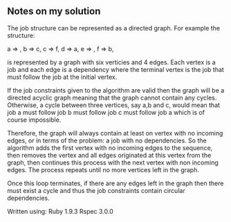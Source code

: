 ## Notes on my solution

The job structure can be represented as a directed graph. For example the structure:

a => ,
b => c,
c => f,
d => a,
e => ,
f => b,

is represented by a graph with six verticies and 4 edges. Each vertex is a job and each edge is a dependency where the terminal vertex is the job that must follow the job at the initial vertex.

If the job constraints given to the algorithm are valid then the graph will be a directed acyclic graph meaning that the graph cannot contain any cycles. Otherwise, a cycle between three vertices, say a,b and c, would mean that job a must follow job b must follow job c must follow job a which is of course impossible.

Therefore, the graph will always contain at least on vertex with no incoming edges, or in terms of the problem: a job with no dependencies. So the algorithm adds the first vertex with no incoming edges to the sequence, then removes the vertex and all edges originated at this vertex from the graph, then continues this process with the next vertex with non incoming edges. The process repeats until no more  vertices left in the graph.

Once this loop terminates, if there are any edges left in the graph then there must exist a cycle and thus the job constraints contain circular dependencies.

Written using:
Ruby 1.9.3
Rspec 3.0.0